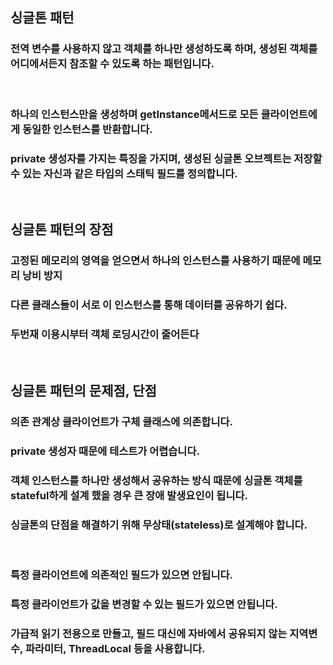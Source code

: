 ## 싱글톤 패턴

### 전역 변수를 사용하지 않고 객체를 하나만 생성하도록 하며, 생성된 객체를 어디에서든지 참조할 수 있도록 하는 패턴입니다.
<br>

### 하나의 인스턴스만을 생성하며 getInstance메서드로 모든 클라이언트에게 동일한 인스턴스를 반환합니다.
### private 생성자를 가지는 특징을 가지며, 생성된 싱글톤 오브젝트는 저장할 수 있는 자신과 같은 타입의 스태틱 필드를 정의합니다.
<br>

## 싱글톤 패턴의 장점
### 고정된 메모리의 영역을 얻으면서 하나의 인스턴스를 사용하기 때문에 메모리 낭비 방지
### 다른 클래스들이 서로 이 인스턴스를 통해 데이터를 공유하기 쉽다.
### 두번재 이용시부터 객체 로딩시간이 줄어든다
<br>

## 싱글톤 패턴의 문제점, 단점
### 의존 관계상 클라이언트가 구체 클래스에 의존합니다.
### private 생성자 때문에 테스트가 어렵습니다.
### 객체 인스턴스를 하나만 생성해서 공유하는 방식 때문에 싱글톤 객체를 stateful하게 설계 했을 경우 큰 장애 발생요인이 됩니다.
### 싱글톤의 단점을 해결하기 위해 무상태(stateless)로 설계해야 합니다.
<br>

### 특정 클라이언트에 의존적인 필드가 있으면 안됩니다.
### 특정 클라이언트가 값을 변경할 수 있는 필드가 있으면 안됩니다.
### 가급적 읽기 전용으로 만들고, 필드 대신에 자바에서 공유되지 않는 지역변수, 파라미터, ThreadLocal 등을 사용합니다.

